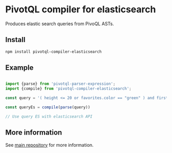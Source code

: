 # PivotQL compiler for elasticsearch

Produces elastic search queries from PivoQL ASTs.

## Install

```sh
npm install pivotql-compiler-elasticsearch
```

## Example

```js

import {parse} from 'pivotql-parser-expression';
import {compile} from 'pivotql-compiler-elasticsearch';

const query = '( height <= 20 or favorites.color == "green" ) and firstname in ["john", "doug"]';

const queryEs = compile(parse(query))

// Use query ES with elasticsearch API

```

## More information

See [main repository](https://github.com/jrmi/pivotql/) for more information.
